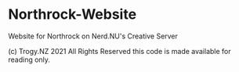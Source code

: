 # Northrock-Website
 Website for Northrock on Nerd.NU's Creative Server

(c) Trogy.NZ 2021 All Rights Reserved this code is made available for reading only.
